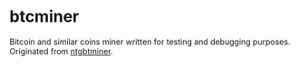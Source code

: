# btcminer

Bitcoin and similar coins miner written for testing and debugging purposes. 
Originated from [ntgbtminer](https://github.com/vsergeev/ntgbtminer/).